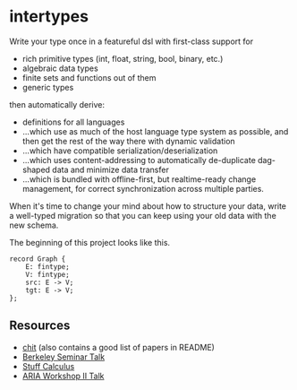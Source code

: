 # intertypes

Write your type once in a featureful dsl with first-class support for

- rich primitive types (int, float, string, bool, binary, etc.)
- algebraic data types
- finite sets and functions out of them
- generic types

then automatically derive:

- definitions for all languages
- ...which use as much of the host language type system as possible, and then get the rest of the way there with dynamic validation
- ...which have compatible serialization/deserialization
- ...which uses content-addressing to automatically de-duplicate dag-shaped data and minimize data transfer
- ...which is bundled with offline-first, but realtime-ready change management, for correct synchronization across multiple parties.

When it's time to change your mind about how to structure your data, write a well-typed migration so that you can keep using your old data with the new schema.

The beginning of this project looks like this.

```
record Graph {
    E: fintype;
    V: fintype;
    src: E -> V;
    tgt: E -> V;
};
```

## Resources

- [chit](https://github.com/davidad/chit) (also contains a good list of papers in README)
- [Berkeley Seminar Talk](https://forest.localcharts.org/topos-0002.xml)
- [Stuff Calculus](https://voluble-melba-325609.netlify.app/aria-0S86.xml)
- [ARIA Workshop II Talk](https://forest.localcharts.org/aria-0001.xml)
